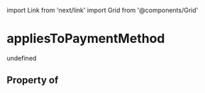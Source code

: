 import Link from 'next/link'
import Grid from '@components/Grid'

# appliesToPaymentMethod

undefined

## Property of



